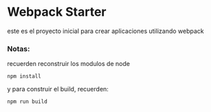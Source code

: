 

# Webpack Starter

este es el proyecto inicial para crear aplicaciones utilizando webpack

### Notas:
recuerden reconstruir los modulos de node
```
npm install
```
y para construir el build, recuerden:
```
npm run build
``` 